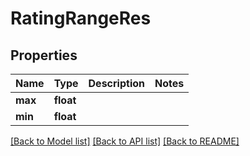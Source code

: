 # RatingRangeRes

## Properties
Name | Type | Description | Notes
------------ | ------------- | ------------- | -------------
**max** | **float** |  | 
**min** | **float** |  | 

[[Back to Model list]](../README.md#documentation-for-models) [[Back to API list]](../README.md#documentation-for-api-endpoints) [[Back to README]](../README.md)

